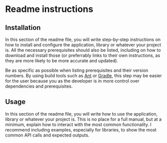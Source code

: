 # Readme instructions

## Installation
In this section of the readme file, you will write step-by-step instructions on 
how to install and configure the application, library or whatever your project 
is. All the necessary prerequisites should also be listed, including on how to 
download and install those (or preferrably links to their own instructions, as 
they are more likely to be more accurate and updated).

Be as specific as possible when listing prerequisites and their version 
numbers. By using build tools such as [Ant][1] or [Gradle][2], this step may be 
easier for the user because you as the developer is in more control over 
dependencies and prerequisites.

## Usage
In this section of the readme file, you will write how to use the application, 
library or whatever your project is. This is no place for a full manual, but at 
a minimum, explain how to interact with the most common functionality. I 
recommend including examples, especially for libraries, to show the most common 
API calls and expected outputs.


[1]: https://ant.apache.org/
[2]: https://gradle.org/
